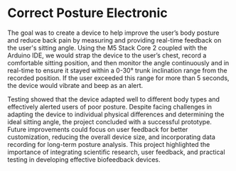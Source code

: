 # Correct Posture Electronic
The goal was to create a device to help improve the user’s body posture and reduce back pain by measuring and providing real-time feedback on the user's sitting angle. Using the M5 Stack Core 2 coupled with the Arduino IDE, we would strap the device to the user’s chest, record a comfortable sitting position, and then monitor the angle continuously and in real-time to ensure it stayed within a 0-30° trunk inclination range from the recorded position. If the user exceeded this range for more than 5 seconds, the device would vibrate and beep as an alert. 

Testing showed that the device adapted well to different body types and effectively alerted users of poor posture. Despite facing challenges in adapting the device to individual physical differences and determining the ideal sitting angle, the project concluded with a successful prototype. Future improvements could focus on user feedback for better customization, reducing the overall device size, and incorporating data recording for long-term posture analysis. This project highlighted the importance of integrating scientific research, user feedback, and practical testing in developing effective biofeedback devices.

